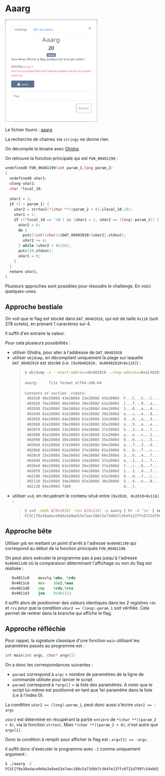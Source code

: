 # Aaarg

<img alt="énoncé du challenge" src="énoncé.png" width=300>

Le fichier fourni : [aaarg](aaarg)

La recherche de chaines via `strings` ne donne rien.

On décompile le binaire avec [Ghidra](https://ghidra-sre.org/).

On retrouve la fonction principale qui est `FUN_00401190` :

```c
undefined8 FUN_00401190(int param_1,long param_2)
{
  undefined8 uVar1;
  ulong uVar2;
  char *local_10;

  uVar1 = 1;
  if (1 < param_1) {
    uVar2 = strtoul(*(char **)(param_2 + 8),&local_10,10);
    uVar1 = 1;
    if ((*local_10 == '\0') && (uVar1 = 2, uVar2 == (long)-param_1)) {
      uVar2 = 0;
      do {
        putc((int)(char)(&DAT_00402010)[uVar2],stdout);
        uVar2 += 4;
      } while (uVar2 < 0x116);
      putc(10,stdout);
      uVar1 = 0;
    }
  }
  return uVar1;
}
```

Plusieurs approches sont possibles pour résoudre le challenge. En voici quelques-unes.

## Approche bestiale

On voit que le flag est stocké dans `DAT_00402010`, qui est de taille `0x116` (soit 278 octets), en prenant 1 caractères sur 4.

Il suffit d'en extraire la valeur.

Pour cela plusieurs possibilités :
- utiliser Ghidra, pour aller à l'addresse de `DAT_00402010`
- utiliser `objdump`, en décompilant uniquement la plage sur laquelle `DAT_00402010` est stocké (i.e. `[0x00402010, 0x00402010+0x116]`) :
    > ```bash
    > $ objdump -s --start-address=0x402010 --stop-address=0x$[402010 + 116] aaarg
    >
    > aaarg:     file format elf64-x86-64
    >
    > Contents of section .rodata:
    >  402010 46e2808d 43e2808d 53e2808d 43e2808d  F...C...S...C...
    >  402020 7be2808d 66e2808d 39e2808d 61e2808d  {...f...9...a...
    >  402030 33e2808d 38e2808d 61e2808d 64e2808d  3...8...a...d...
    >  402040 61e2808d 63e2808d 65e2808d 39e2808d  a...c...e...9...
    >  402050 64e2808d 64e2808d 61e2808d 33e2808d  d...d...a...3...
    >  402060 61e2808d 39e2808d 61e2808d 65e2808d  a...9...a...e...
    >  402070 35e2808d 33e2808d 65e2808d 37e2808d  5...3...e...7...
    >  402080 61e2808d 65e2808d 63e2808d 31e2808d  a...e...c...1...
    >  402090 38e2808d 30e2808d 63e2808d 35e2808d  8...0...c...5...
    >  4020a0 61e2808d 37e2808d 33e2808d 64e2808d  a...7...3...d...
    >  4020b0 62e2808d 62e2808d 37e2808d 63e2808d  b...b...7...c...
    >  4020c0 33e2808d 36e2808d 34e2808d 66e2808d  3...6...4...f...
    >  4020d0 65e2808d 31e2808d 33e2808d 37e2808d  e...1...3...7...
    >  4020e0 66e2808d 63e2808d 36e2808d 37e2808d  f...c...6...7...
    >  4020f0 32e2808d 31e2808d 64e2808d 37e2808d  2...1...d...7...
    >  402100 39e2808d 39e2808d 37e2808d 63e2808d  9...9...7...c...
    >  402110 35e2808d 34e2808d 65e2808d 38e2808d  5...4...e...8...
    >  402120 64e2808d 7d00                        d...}.
    > ```
- utiliser `xxd`, en récupérant le contenu situé entre `[0x2010, 0x2010+0x116]` :
    > ```bash
    > $ xxd -seek $[0x2010] -len $[0x116] -p aaarg | tr -d '\n' | sed 's/\(..\)....../\1/g' | xxd -r -p
    > FCSC{f9a38adace9dda3a9ae53e7aec180c5a73dbb7c364fe137fc6721d7997c54e8d}
    > ```

## Approche bête

Utiliser `gdb` en mettant un point d'arrêt à l'adresse `0x00401190` qui correspond au début de la fonction principale `FUN_00401190`.

On peut alors exécuter le programme pas à pas jusqu'à l'adresse `0x004011d0` où la comparaison déterminant l'affichage ou non du flag est réalisée :

```asm
   0x4011c8    movslq %ebx, %rdx
   0x4011cb    mov    $0x2,%eax
  >0x4011d0    cmp    %rdx,%rcx
   0x4011d3    jne    0x401213
```

Il suffit alors de positionner des valeurs identiques dans les 2 registres `rdx` et `rcx` pour que la condition `uVar2 == (long)-param_1` soit vérifiée. Cela permet de rentrer dans la branche qui affiche le flag.


## Approche réfléchie

Pour rappel, la signature classique d'une fonction `main` utilisant les paramètres passés au programme est :

```c
int main(int argc, char* argv[])
```

On a donc les correspondances suivantes :
- `param1` correspond à `argc` = nombre de paramètres de la ligne de commande utilisée pour lancer le script
- `param2` correspond à `*argv[]` = la liste des paramètres.
A noter que le script lui-même est positionné en tant que 1er paramètre dans la liste (i.e à l'index 0).

La condition `uVar2 == (long)-param_1`, peut donc aussi s'écrire `uVar2 == -argc`

`uVar2` est déterminé en récupérant la partie `entière` de `*(char **)(param_2 + 8)`, via la fonction `strtoul`. Mais `*(char **)(param_2 + 8)`, n'est autre que `argv[1]`.

Donc la condition à remplir pour afficher le flag est : `argv[1] == -argc`.

Il suffit donc d'exécuter le programme avec `-2` comme uniquement argument :

```bash
$ ./aaarg -2
FCSC{f9a38adace9dda3a9ae53e7aec180c5a73dbb7c364fe137fc6721d7997c54e8d}
```
